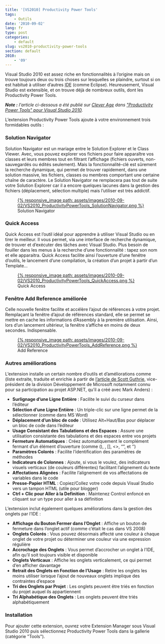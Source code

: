 ```yaml
---
title: '[VS2010] Productivity Power Tools'
tags:
    - Outils
date: '2010-09-02'
lang: fr
type: post
categories:
    - default
slug: vs2010-productivity-power-tools
section: default
2010:
    - '09'
---
```


Visual Studio 2010 est assez riche en fonctionnalités à l’origine mais on trouve toujours deux ou trois choses sur lesquelles se plaindre, surtout si on est habitué à utiliser d’autres <acronym title="Integrated Development Environment&nbsp;: environnement de développement intégré (comme souvent, l’anagramme français EDI est moins utilisé que son équivalent anglophone)">IDE</acronym> (comme Eclipse). Heureusement, Visual Studio est extensible, et on trouve déjà de nombreux outils, dont les Productivity Power Tools.

<!--more-->

<em class="canonical">**Note&nbsp;:** l'article ci-dessous a été publié sur [Clever Age](http://www.clever-age.com/fr/) dans ["Productivity Power Tools" pour Visual Studio 2010](http://blog.clever-age.com/fr/2010/10/08/productivity-power-tools-pour-visual-studio-2010/).</em>

L’extension Productivity Power Tools ajoute à votre environnement trois formidables outils&nbsp;:

### Solution Navigator

Solution Navigator est un mariage entre le Solution Explorer et le Class Viewer. Avec, vous pouvez explorer vos fichiers pour faire apparaître vos classes et leurs membres tout en filtrant l’affichage (fichiers ouverts, non-sauvegardés ou édités seulement). Mais la fonctionnalité-clé est sûrement la recherche dynamique, qui permet de trouver rapidement, dans une solution massive, les fichiers, classes ou membres comportant une certaine chaîne de caractère. Le Solution Navigator ne remplacera pas tout de suite votre Solution Explorer car il a encore quelques lacunes dans la gestion des fichiers (déplacement, sélection multiple) mais l’utiliser est très addictif.

<figure>
<a data-featherlight="image" href="/assets/images/2010-09-02/VS2010_ProductivityPowerTools_SolutionNavigator.png" title="Voir en plus grand">
      {% responsive_image path: assets/images/2010-09-02/VS2010_ProductivityPowerTools_SolutionNavigator.png %}
  </a>
  <figcaption>Solution Navigator</figcaption>
</figure>

### Quick Access

Quick Access est l’outil idéal pour apprendre à utiliser Visual Studio ou en tirer le meilleur. Il vous permet, via une interface de recherche dynamique, de trouver et d’exécuter des tâches avec Visual Studio. Plus besoin de fouiller dans les menus à la recherche d’une fonctionnalité&nbsp;: tapez son nom et elle apparaitra. Quick Access facilite ainsi l’ouverture d’une fenêtre d’outils, le lancement d’une compilation, la création d’un projet à partir d’un Template…

<figure>
<a data-featherlight="image" href="/assets/images/2010-09-02/VS2010_ProductivityPowerTools_QuickAccess.png" title="Voir en plus grand">
      {% responsive_image path: assets/images/2010-09-02/VS2010_ProductivityPowerTools_QuickAccess.png %}
  </a>
  <figcaption>Quick Access</figcaption>
</figure>

### Fenêtre Add Reference améliorée

Celle nouvelle fenêtre facilite et accélère l’ajout de références à votre projet. Remplaçant la fenêtre d’ajout de références standard, elle se permet se mettre en cache les informations d’Assembly à la première utilisation. Ainsi, lors d’un lancement ultérieur, la fenêtre s’affiche en moins de deux secondes. Indispensable.

<figure>
<a data-featherlight="image" href="/assets/images/2010-09-02/VS2010_ProductivityPowerTools_AddReference.png" title="Voir en plus grand">
      {% responsive_image path: assets/images/2010-09-02/VS2010_ProductivityPowerTools_AddReference.png %}
  </a>
  <figcaption>Add Reference</figcaption>
</figure>

### Autres améliorations

L’extension installe un certain nombre d’outils et d’améliorations comme (liste extraite, traduite et enrichie à partir de [l’article de Scott Guthrie](http://weblogs.asp.net/scottgu/visual-studio-2010-productivity-power-tool-extensions), vice-président de la division Développement de Microsoft notamment connu pour sa participation au projet ASP.NET, qu’il a créé avec Mark Anders)&nbsp;:

* **Surlignage d’une Ligne Entière**&nbsp;: Facilite le suivi du curseur dans l’éditeur
* **Sélection d’une Ligne Entière**&nbsp;: Un triple-clic sur une ligne permet de la sélectionner (comme dans MS Word)
* **Déplacement d’un bloc de code**&nbsp;: Utilisez Alt+Haut/Bas pour déplacer un bloc de code dans l’éditeur
* **Usage Consistant des Tabulations et des Espaces**&nbsp;: Assure une utilisation consistante des tabulations et des espaces entre vos projets
* **Fermeture Automatiques**&nbsp;: Créez automatiquement le complément fermant d’un élément d’ouverture (comme (), , [], &lt;&gt;, “”, et ‘’)
* **Paramètres Colorés**&nbsp;: Facilite l’identification des paramètres de méthodes
* **Indicateurs de Colonnes**&nbsp;: Ajoute, si vous le voulez, des indicateurs visuels verticaux (de couleurs différentes) facilitant l’alignement du texte
* **Affectations Alignées**&nbsp;: Facilite l’alignement de vos affectations de variables dans le code
* **Presse-Papier HTML**&nbsp;: Copiez/Collez votre code depuis Visual Studio vers un tampon HTML (utile pour blogger)
* **Ctrl + Clic pour Aller à la Definition**&nbsp;: Maintenez Control enfoncé en cliquant sur un type pour aller à sa définition

L’extension inclut également quelques améliorations dans la gestion des onglets par l’IDE :

* **Affichage du Bouton Fermer dans l’Onglet**&nbsp;: Affiche un bouton de fermeture dans l’onglet actif (comme c’était le cas dans VS 2008)
* **Onglets Colorés**&nbsp;: Vous pouvez désormais affecté une couleur à chaque onglet de votre projet ou déterminer une couleur via une expression régulière
* **Accrochage des Onglets**&nbsp;: Vous permet d’accrocher un onglet à l’IDE, afin qu’il soit toujours visible et disponible
* **Onglets Verticaux**&nbsp;: Affiche les onglets verticalement, ce qui permet d’en afficher davantage
* **Retrait des Onglets en Fonction de l’Usage**&nbsp;: Retire les onglets les moins utiliser lorsque l’ajout de nouveaux onglets implique des contraintes d’espace
* **Tri des Onglets par Projet**&nbsp;: Les onglets peuvent être triés en fonction du projet auquel ils appartiennent
* **Tri Alphabétique des Onglets**&nbsp;: Les onglets peuvent être triés alphabétiquement

### Installation

Pour ajouter cette extension, ouvrez votre Extension Manager sous Visual Studio 2010 puis sélectionnez Productivity Power Tools dans la gallerie (catégorie "Tools").
